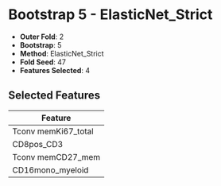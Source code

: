 # Bootstrap 5 - ElasticNet_Strict

- **Outer Fold**: 2
- **Bootstrap**: 5
- **Method**: ElasticNet_Strict
- **Fold Seed**: 47
- **Features Selected**: 4

## Selected Features

| Feature |
|---------|
| Tconv memKi67_total |
| CD8pos_CD3 |
| Tconv memCD27_mem |
| CD16mono_myeloid |
